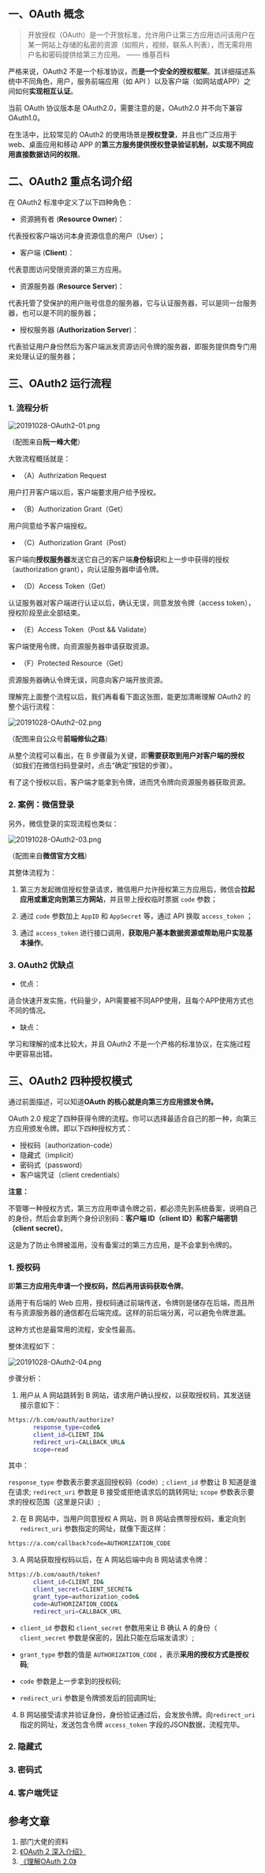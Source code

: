 
## 一、OAuth 概念

> 开放授权（OAuth）是一个开放标准，允许用户让第三方应用访问该用户在某一网站上存储的私密的资源（如照片，视频，联系人列表），而无需将用户名和密码提供给第三方应用。 —— 维基百科

严格来说，OAuth2 不是一个标准协议，而**是一个安全的授权框架**。其详细描述系统中不同角色，用户，服务前端应用（如 API ）以及客户端（如网站或APP）之间如何**实现相互认证**。

当前 OAuth 协议版本是 OAuth2.0，需要注意的是，OAuth2.0 并不向下兼容 OAuth1.0。

在生活中，比较常见的 OAuth2 的使用场景是**授权登录**，并且也广泛应用于 web、桌面应用和移动 APP 的**第三方服务提供授权登录验证机制，以实现不同应用直接数据访问的权限**。

## 二、OAuth2 重点名词介绍

在 OAuth2 标准中定义了以下四种角色：

* 资源拥有者 (**Resource Owner**)：

代表授权客户端访问本身资源信息的用户（User）；

* 客户端 (**Client**)：

代表意图访问受限资源的第三方应用。

* 资源服务器 (**Resource Server**)：

代表托管了受保护的用户账号信息的服务器，它与认证服务器，可以是同一台服务器，也可以是不同的服务器；


* 授权服务器 (**Authorization Server**)：

代表验证用户身份然后为客户端派发资源访问令牌的服务器，即服务提供商专门用来处理认证的服务器；

## 三、OAuth2 运行流程

### 1. 流程分析

![20191028-OAuth2-01.png](http://images.pingan8787.com/blog/20191028-OAuth2-01.png)

（配图来自**阮一峰大佬**）

大致流程概括就是：

* （A）Authrization Request

用户打开客户端以后，客户端要求用户给予授权。

* （B）Authorization Grant（Get）

用户同意给予客户端授权。

* （C）Authorization Grant（Post）

客户端向**授权服务器**发送它自己的客户端**身份标识**和上一步中获得的授权（authorization grant），向认证服务器申请令牌。

* （D）Access Token（Get）

认证服务器对客户端进行认证以后，确认无误，同意发放令牌（access token），授权阶段至此全部结束。

* （E）Access Token（Post && Validate）

客户端使用令牌，向资源服务器申请获取资源。

* （F）Protected Resource（Get）

资源服务器确认令牌无误，同意向客户端开放资源。


理解完上面整个流程以后，我们再看看下面这张图，能更加清晰理解 OAuth2 的整个运行流程：

![20191028-OAuth2-02.png](http://images.pingan8787.com/blog/20191028-OAuth2-02.png)

（配图来自公众号**前端修仙之路**）

从整个流程可以看出，在 B 步骤最为关键，即**需要获取到用户对客户端的授权**（如我们在微信扫码登录时，点击“确定”按钮的步骤）。

有了这个授权以后，客户端才能拿到令牌，进而凭令牌向资源服务器获取资源。

### 2. 案例：微信登录

另外，微信登录的实现流程也类似：

![20191028-OAuth2-03.png](http://images.pingan8787.com/blog/20191028-OAuth2-03.png)

（配图来自**微信官方文档**）

其整体流程为： 

1. 第三方发起微信授权登录请求，微信用户允许授权第三方应用后，微信会**拉起应用或重定向到第三方网站**，并且带上授权临时票据 `code` 参数；

2. 通过 `code` 参数加上 `AppID` 和 `AppSecret` 等，通过 API 换取 `access_token` ；

3. 通过 `access_token` 进行接口调用，**获取用户基本数据资源或帮助用户实现基本操作**。

### 3. OAuth2 优缺点

* 优点：

适合快速开发实施，代码量少，API需要被不同APP使用，且每个APP使用方式也不同的情况。

* 缺点：

学习和理解的成本比较大，并且 OAuth2 不是一个严格的标准协议，在实施过程中更容易出错。

## 三、OAuth2 四种授权模式

通过前面描述，可以知道**OAuth 的核心就是向第三方应用颁发令牌。**

OAuth 2.0 规定了四种获得令牌的流程。你可以选择最适合自己的那一种，向第三方应用颁发令牌。即以下四种授权方式：

* 授权码（authorization-code）
* 隐藏式（implicit）
* 密码式（password）
* 客户端凭证（client credentials）

**注意：**

不管哪一种授权方式，第三方应用申请令牌之前，都必须先到系统备案，说明自己的身份，然后会拿到两个身份识别码：**客户端 ID（client ID）**和**客户端密钥（client secret）**。

这是为了防止令牌被滥用，没有备案过的第三方应用，是不会拿到令牌的。

### 1. 授权码

即**第三方应用先申请一个授权码，然后再用该码获取令牌**。

适用于有后端的 Web 应用，授权码通过前端传送，令牌则是储存在后端，而且所有与资源服务器的通信都在后端完成。这样的前后端分离，可以避免令牌泄漏。

这种方式也是最常用的流程，安全性最高。

整体流程如下：

![20191028-OAuth2-04.png](http://images.pingan8787.com/blog/20191028-OAuth2-04.png)

步骤分析：

1. 用户从 A 网站跳转到 B 网站，请求用户确认授权，以获取授权码，其发送链接示意如下：

```sh
https://b.com/oauth/authorize?
       response_type=code&
       client_id=CLIENT_ID&
       redirect_uri=CALLBACK_URL&
       scope=read
```
其中：

`response_type` 参数表示要求返回授权码（code）;
`client_id` 参数让 B 知道是谁在请求;
`redirect_uri` 参数是 B 接受或拒绝请求后的跳转网址;
`scope` 参数表示要求的授权范围（这里是只读）;

2. 在 B 网站中，当用户同意授权 A 网站，则 B 网站会携带授权码，重定向到 `redirect_uri` 参数指定的网址，就像下面这样：

```sh
https://a.com/callback?code=AUTHORIZATION_CODE
```

3. A 网站获取授权码以后，在 A 网站后端中向 B 网站请求令牌：

```sh
https://b.com/oauth/token?
       client_id=CLIENT_ID&
       client_secret=CLIENT_SECRET&
       grant_type=authorization_code&
       code=AUTHORIZATION_CODE&
       redirect_uri=CALLBACK_URL
```

* `client_id` 参数和 `client_secret` 参数用来让 B 确认 A 的身份（ `client_secret` 参数是保密的，因此只能在后端发请求）;

* `grant_type` 参数的值是 `AUTHORIZATION_CODE` ，表示**采用的授权方式是授权码**;

* `code` 参数是上一步拿到的授权码;

* `redirect_uri` 参数是令牌颁发后的回调网址;

4. B 网站接受请求并验证身份，身份验证通过后，会发放令牌。向`redirect_uri` 指定的网址，发送包含令牌 `access_token` 字段的JSON数据，流程完毕。

### 2. 隐藏式

### 3. 密码式

### 4. 客户端凭证



## 参考文章

1. 部门大佬的资料
2. [《OAuth 2 深入介绍》](https://www.cnblogs.com/Wddpct/p/8976480.html)
3. [《理解OAuth 2.0》](www.ruanyifeng.com/blog/2014/05/oauth_2_0.html)